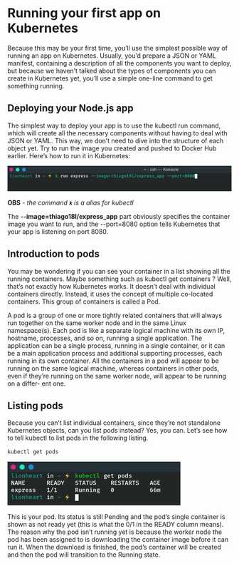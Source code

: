 # Running your first app on Kubernetes

Because this may be your first time, you’ll use the simplest possible way of running an
app on Kubernetes. Usually, you’d prepare a JSON or YAML manifest, containing a
description of all the components you want to deploy, but because we haven’t talked
about the types of components you can create in Kubernetes yet, you’ll use a simple
one-line command to get something running.

## Deploying your Node.js app

The simplest way to deploy your app is to use the kubectl run command, which will
create all the necessary components without having to deal with JSON or YAML. This
way, we don’t need to dive into the structure of each object yet. Try to run the image
you created and pushed to Docker Hub earlier. Here’s how to run it in Kubernetes:

<img src="../assets/run.png">

**OBS** - *the command **`k`** is a alias for kubectl*

The **--image=thiago18l/express_app** part obviously specifies the container image you want to
run, and the --port=8080 option tells Kubernetes that your app is listening on port
8080.

## Introduction to pods

You may be wondering if you can see your container in a list showing all the running
containers. Maybe something such as kubectl get containers ? Well, that’s not exactly
how Kubernetes works. It doesn’t deal with individual containers directly. Instead, it
uses the concept of multiple co-located containers. This group of containers is called
a Pod.

A pod is a group of one or more tightly related containers that will always run
together on the same worker node and in the same Linux namespace(s). Each pod
is like a separate logical machine with its own IP, hostname, processes, and so on,
running a single application. The application can be a single process, running in a
single container, or it can be a main application process and additional supporting
processes, each running in its own container. All the containers in a pod will appear
to be running on the same logical machine, whereas containers in other pods, even
if they’re running on the same worker node, will appear to be running on a differ-
ent one.

## Listing pods

Because you can’t list individual containers, since they’re not standalone Kubernetes
objects, can you list pods instead? Yes, you can. Let’s see how to tell kubectl to list
pods in the following listing.

```bash
kubectl get pods
```

<img src="../assets/get_pods.png" />

This is your pod. Its status is still Pending and the pod’s single container is shown as
not ready yet (this is what the 0/1 in the READY column means). The reason why the
pod isn’t running yet is because the worker node the pod has been assigned to is
downloading the container image before it can run it. When the download is finished,
the pod’s container will be created and then the pod will transition to the Running
state.